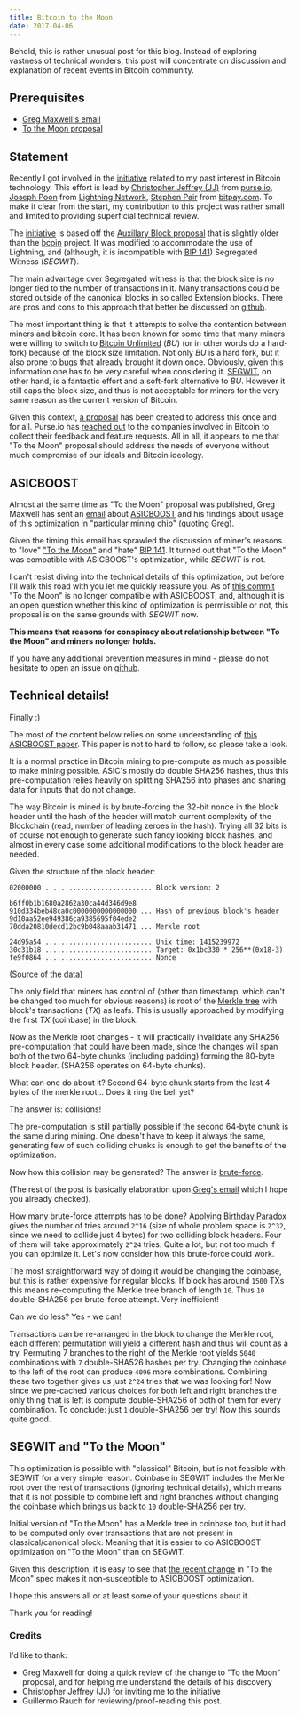 ```yaml
---
title: Bitcoin to the Moon
date: 2017-04-06
---
```


Behold, this is rather unusual post for this blog. Instead of exploring
vastness of technical wonders, this post will concentrate on discussion and
explanation of recent events in Bitcoin community.

## Prerequisites

* [Greg Maxwell's email][0]
* [To the Moon proposal][1]

## Statement

Recently I got involved in the [initiative][1] related to my past interest in
Bitcoin technology. This effort is lead by [Christopher Jeffrey (JJ)][2] from
[purse.io][3], [Joseph Poon][4] from [Lightning Network][5], [Stephen Pair][6]
from [bitpay.com][7]. To make it clear from the start, my contribution to this
project was rather small and limited to providing superficial technical review.

The [initiative][1] is based off the [Auxillary Block proposal][18] that is
slightly older than the [bcoin][8] project. It was modified to
accommodate the use of Lightning, and (although, it is incompatible with
[BIP 141][9]) Segregated Witness (_SEGWIT_).

The main advantage over Segregated witness is that the block size is no longer
tied to the number of transactions in it. Many transactions could be stored
outside of the canonical blocks in so called Extension blocks. There are pros
and cons to this approach that better be discussed on [github][1].

The most important thing is that it attempts to solve the contention between
miners and bitcoin core. It has been known for some time that many miners were
willing to switch to [Bitcoin Unlimited][10] (_BU_) (or in other words do a
hard-fork) because of the block size limitation. Not only _BU_ is a hard fork,
but it also prone to [bugs][11] that already brought it down once. Obviously,
given this information one has to be very careful when considering it.
[SEGWIT][9], on other hand, is a fantastic effort and a soft-fork alternative to
_BU_. However it still caps the block size, and thus is not acceptable for
miners for the very same reason as the current version of Bitcoin.

Given this context, [a proposal][1] has been created to address this once and
for all. Purse.io has [reached out][12] to the companies involved in Bitcoin to
collect their feedback and feature requests. All in all, it appears to me that
"To the Moon" proposal should address the needs of everyone without much
compromise of our ideals and Bitcoin ideology.

## ASICBOOST

Almost at the same time as "To the Moon" proposal was published, Greg Maxwell
has sent an [email][0] about [ASICBOOST][13] and his findings about usage of
this optimization in "particular mining chip" (quoting Greg).

Given the timing this email has sprawled the discussion of miner's reasons to
"love" ["To the Moon"][1] and "hate" [BIP 141][9]. It turned out that
"To the Moon" was compatible with ASICBOOST's optimization, while _SEGWIT_ is
not.

I can't resist diving into the technical details of this optimization, but
before I'll walk this road with you let me quickly reassure you. As of
[this commit][14] "To the Moon" is no longer compatible with ASICBOOST, and,
although it is an open question whether this kind of optimization is
permissible or not, this proposal is on the same grounds with _SEGWIT_ now.

**This means that reasons for conspiracy about relationship between
"To the Moon" and miners no longer holds.**

If you have any additional prevention measures in mind - please do not hesitate
to open an issue on [github][1].

## Technical details!

Finally :)

The most of the content below relies on some understanding of
[this ASICBOOST paper][15]. This paper is not to hard to follow, so please take
a look.

It is a normal practice in Bitcoin mining to pre-compute as much as possible to
make mining possible. ASIC's mostly do double SHA256 hashes, thus this
pre-computation relies heavily on splitting SHA256 into phases and sharing data
for inputs that do not change.

The way Bitcoin is mined is by brute-forcing the 32-bit nonce in the block
header until the hash of the header will match current complexity of the
Blockchain (read, number of leading zeroes in the hash). Trying all 32 bits is
of course not enough to generate such fancy looking block hashes, and almost in
every case some additional modifications to the block header are needed.

Given the structure of the block header:

```
02000000 ........................... Block version: 2

b6ff0b1b1680a2862a30ca44d346d9e8
910d334beb48ca0c0000000000000000 ... Hash of previous block's header
9d10aa52ee949386ca9385695f04ede2
70dda20810decd12bc9b048aaab31471 ... Merkle root

24d95a54 ........................... Unix time: 1415239972
30c31b18 ........................... Target: 0x1bc330 * 256**(0x18-3)
fe9f0864 ........................... Nonce
```
([Source of the data][16])

The only field that miners has control of (other than timestamp, which can't
be changed too much for obvious reasons) is root of the [Merkle tree][17] with
block's transactions (_TX_) as leafs. This is usually approached by modifying
the first _TX_ (coinbase) in the block.

Now as the Merkle root changes - it will practically invalidate any SHA256
pre-computation that could have been made, since the changes will span both of
the two 64-byte chunks (including padding) forming the 80-byte block header.
(SHA256 operates on 64-byte chunks).

What can one do about it? Second 64-byte chunk starts from the last 4 bytes of
the merkle root... Does it ring the bell yet?

The answer is: collisions!

The pre-computation is still partially possible if the second 64-byte chunk is
the same during mining. One doesn't have to keep it always the same, generating
few of such colliding chunks is enough to get the benefits of the optimization.

Now how this collision may be generated? The answer is [brute-force][20].

(The rest of the post is basically elaboration upon [Greg's email][0] which I
hope you already checked).

How many brute-force attempts has to be done? Applying [Birthday Paradox][19]
gives the number of tries around `2^16` (size of whole problem space is `2^32`,
since we need to collide just 4 bytes) for two colliding block headers. Four of
them will take approximately `2^24` tries. Quite a lot, but not too much if you
can optimize it. Let's now consider how this brute-force could work.

The most straightforward way of doing it would be changing the coinbase, but
this is rather expensive for regular blocks. If block has around `1500` TXs this
means re-computing the Merkle tree branch of length `10`. Thus `10`
double-SHA256 per brute-force attempt. Very inefficient!

Can we do less? Yes - we can!

Transactions can be re-arranged in the block to change the Merkle root, each
different permutation will yield a different hash and thus will count as a try.
Permuting 7 branches to the right of the Merkle root yields `5040` combinations
with `7` double-SHA526 hashes per try. Changing the coinbase to the left of the
root can produce `4096` more combinations. Combining these two together gives
us just `2^24` tries that we was looking for! Now since we pre-cached various
choices for both left and right branches the only thing that is left is compute
double-SHA256 of both of them for every combination. To conclude: just `1`
double-SHA256 per try! Now this sounds quite good.

## SEGWIT and "To the Moon"

This optimization is possible with "classical" Bitcoin, but is not feasible with
SEGWIT for a very simple reason. Coinbase in SEGWIT includes the Merkle root
over the rest of transactions (ignoring technical details), which means that
it is not possible to combine left and right branches without changing the
coinbase which brings us back to `10` double-SHA256 per try.

Initial version of "To the Moon" has a Merkle tree in coinbase too, but it
had to be computed only over transactions that are not present in
classical/canonical block. Meaning that it is easier to do ASICBOOST
optimization on "To the Moon" than on SEGWIT.

Given this description, it is easy to see that [the recent change][14] in
"To the Moon" spec makes it non-susceptible to ASICBOOST optimization.

I hope this answers all or at least some of your questions about it.

Thank you for reading!

### Credits

I'd like to thank:

* Greg Maxwell for doing a quick review of the change to "To the Moon" proposal,
  and for helping me understand the details of his discovery
* Christopher Jeffrey (JJ) for inviting me to the initiative
* Guillermo Rauch for reviewing/proof-reading this post.

[0]: https://lists.linuxfoundation.org/pipermail/bitcoin-dev/2017-April/013996.html
[1]: https://github.com/tothemoon-org/extension-blocks
[2]: https://github.com/chjj
[3]: https://purse.io/
[4]: https://twitter.com/jcp?lang=en
[5]: http://lightning.network/
[6]: https://twitter.com/spair
[7]: https://bitpay.com/
[8]: https://github.com/bcoin-org/bcoin
[9]: https://github.com/bitcoin/bips/blob/master/bip-0141.mediawiki
[10]: https://www.bitcoinunlimited.info/
[11]: http://www.coindesk.com/code-bug-exploit-bitcoin-unlimited-nodes/
[12]: https://medium.com/purse-essays/extension-block-story-619a46b58c24
[13]: https://www.asicboost.com/
[14]: https://github.com/tothemoon-org/extension-blocks/commit/5331eeed1880ecc43a250313415e0d0b02c56bab
[15]: https://arxiv.org/pdf/1604.00575.pdf
[16]: https://bitcoin.org/en/developer-reference#block-headers
[17]: https://en.wikipedia.org/wiki/Merkle_tree
[18]: https://bitcointalk.org/index.php?topic=283746.0
[19]: https://en.wikipedia.org/wiki/Birthday_problem
[20]: https://en.wikipedia.org/wiki/Brute-force_attack
